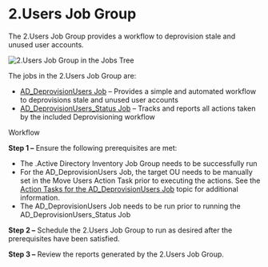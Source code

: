 # 2.Users Job Group

The 2.Users Job Group provides a workflow to deprovision stale and unused user accounts.

![2.Users Job Group in the Jobs Tree](/img/product_docs/accessanalyzer/solutions/activedirectory/cleanup/users/usersjobtree.webp)

The jobs in the 2.Users Job Group are:

- [AD_DeprovisionUsers Job](/docs/accessanalyzer/12.0/solutions/active-directory/cleanup/users/ad-deprovision-users.md) – Provides a simple and automated workflow to
  deprovisions stale and unused user accounts
- [AD_DeprovisionUsers_Status Job](/docs/accessanalyzer/12.0/solutions/active-directory/cleanup/users/ad-deprovision-users-status.md) – Tracks and reports all actions
  taken by the included Deprovisioning workflow

Workflow

**Step 1 –** Ensure the following prerequisites are met:

- The .Active Directory Inventory Job Group needs to be successfully run
- For the AD_DeprovisionUsers Job, the target OU needs to be manually set in the Move Users Action
  Task prior to executing the actions. See the
  [Action Tasks for the AD_DeprovisionUsers Job](/docs/accessanalyzer/12.0/solutions/active-directory/cleanup/users/ad-deprovision-users.md#action-tasks-for-the-ad_deprovisionusers-job)
  topic for additional information.
- The AD_DeprovisionUsers Job needs to be run prior to running the AD_DeprovisionUsers_Status Job

**Step 2 –** Schedule the 2.Users Job Group to run as desired after the prerequisites have been
satisfied.

**Step 3 –** Review the reports generated by the 2.Users Job Group.
